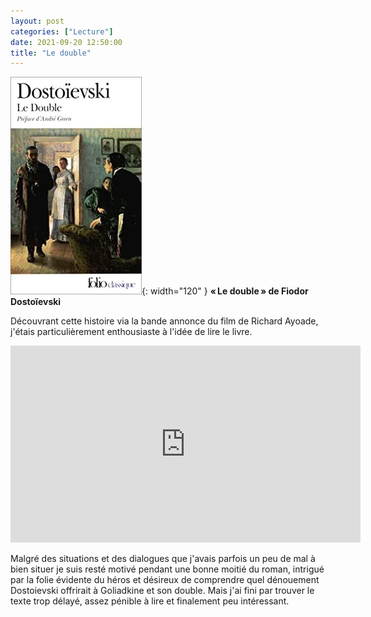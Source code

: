```yaml
---
layout: post
categories: ["Lecture"]
date: 2021-09-20 12:50:00
title: "Le double"
---
```


![couverture](/assets/images/couv_lecture/double.webp){: width="120" } **« Le double » de Fiodor Dostoïevski**

Découvrant cette histoire via la bande annonce du film de Richard
Ayoade, j'étais particulièrement enthousiaste à l'idée de lire le livre.

<iframe width="560" height="315" src="https://www.youtube.com/embed/ADCBmPTAKhY" title="YouTube video player" frameborder="0" allow="accelerometer; autoplay; clipboard-write; encrypted-media; gyroscope; picture-in-picture" allowfullscreen></iframe>

Malgré des situations et des dialogues que j'avais parfois un peu de mal
à bien situer je suis resté motivé pendant une bonne moitié du roman,
intrigué par la folie évidente du héros et désireux de comprendre quel
dénouement Dostoievski offrirait à Goliadkine et son double. Mais j'ai
fini par trouver le texte trop délayé, assez pénible à lire et
finalement peu intéressant.


